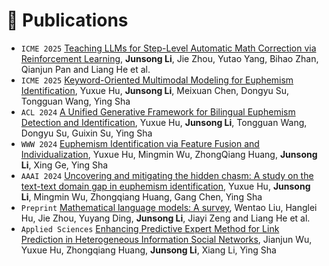 
# 📝 Publications 

- `ICME 2025` [Teaching LLMs for Step-Level Automatic Math Correction via Reinforcement Learning](https://arxiv.org/abs/2503.18432), **Junsong Li**, Jie Zhou, Yutao Yang, Bihao Zhan, Qianjun Pan and Liang He et al.
- `ICME 2025` [Keyword-Oriented Multimodal Modeling for Euphemism Identification](https://arxiv.org/abs/2503.21504), Yuxue Hu, **Junsong Li**, Meixuan Chen, Dongyu Su, Tongguan Wang, Ying Sha
- `ACL 2024` [A Unified Generative Framework for Bilingual Euphemism Detection and Identification](https://aclanthology.org/2024.findings-acl.403/), Yuxue Hu, **Junsong Li**, Tongguan Wang, Dongyu Su, Guixin Su, Ying Sha
- `WWW 2024` [Euphemism Identification via Feature Fusion and Individualization](https://dl.acm.org/doi/abs/10.1145/3589334.3645433), Yuxue Hu, Mingmin Wu, ZhongQiang Huang, **Junsong Li**, Xing Ge, Ying Sha
- `AAAI 2024` [Uncovering and mitigating the hidden chasm: A study on the text-text domain gap in euphemism identification](https://ojs.aaai.org/index.php/AAAI/article/view/29786), Yuxue Hu, **Junsong Li**, Mingmin Wu, Zhongqiang Huang, Gang Chen, Ying Sha
- `Preprint` [Mathematical language models: A survey](https://arxiv.org/abs/2312.07622), Wentao Liu, Hanglei Hu, Jie Zhou, Yuyang Ding, **Junsong Li**, Jiayi Zeng and Liang He et al.
- `Applied Sciences` [Enhancing Predictive Expert Method for Link Prediction in Heterogeneous Information Social Networks](https://www.mdpi.com/2076-3417/13/22/12437), Jianjun Wu, Yuxue Hu, Zhongqiang Huang, **Junsong Li**, Xiang Li, Ying Sha
